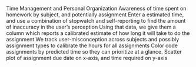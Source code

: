 Time Management and Personal Organization
Awareness of time spent on homework by subject, and potentially assignment
Enter a estimated time, and use a combination of stopwatch and self-reporting to find the amount of inaccuracy in the user’s perception
Using that data, we give them a column which reports a calibrated estimate of how long it will take to do the assignment
We track user-misconception across subjects and possibly assignment types to calibrate the hours for all assignments
Color code assignments by predicted time so they can prioritize at a glance.
Scatter plot of assignment due date on x-axis, and time  required on y-axis
